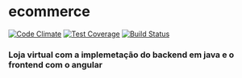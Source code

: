 # ecommerce
[![Code Climate](https://codeclimate.com/github/AureoJr/ecommerce/badges/gpa.svg)](https://codeclimate.com/github/AureoJr/ecommerce)
[![Test Coverage](https://codeclimate.com/github/AureoJr/ecommerce/badges/coverage.svg)](https://codeclimate.com/github/AureoJr/ecommerce/coverage)
[![Build Status](https://travis-ci.org/AureoJr/ecommerce.svg?branch=master)](https://travis-ci.org/AureoJr/ecommerce)


### Loja virtual com a implemetação do backend em java e o frontend com o angular
